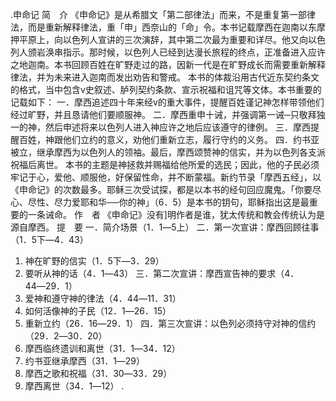 .申命记 
简　介 
《申命记》是从希腊文「第二部律法」而来，不是重复第一部律法，而是重新解释律法，重「申」西奈山的「命」令。本书记载摩西在迦南以东摩押平原上，向以色列人宣讲的三次演辞，其中第二次最为重要和详尽。他又向以色列人颁岩涣串指示。那时候，以色列人已经到达漫长旅程的终点，正准备进入应许之地迦南。本书回顾百姓在旷野走过的路，因新一代是在旷野成长而需要重新解释律法，并为未来进入迦南而发出劝告和警戒。 
本书的体裁沿用古代近东契约条文的格式，当中包含v史叙述、胪列契约条款、宣示祝福和诅咒等文体。本书重要的记载如下： 
一．摩西追述四十年来经v的重大事件，提醒百姓谨记神怎样带领他们经过旷野，并且恳请他们要顺服神。 
二．摩西重申十诫，并强调第一诫─只敬拜独一的神，然后申述将来以色列人进入神应许之地后应该遵守的律例。 
三．摩西提醒百姓，神跟他们立约的意义，劝他们重新立志，履行守约的义务。 
四．约书亚被立，继承摩西为以色列人的领袖。最后，摩西颂赞神的信实，并为以色列各支派祝福后离世。 
本书的主题是神拯救并赐福给他所爱的选民；因此，他的子民必须牢记于心，爱他、顺服他，好保留性命，并不断蒙福。新约节录「摩西五经」，以《申命记》的次数最多。耶稣三次受试探，都是以本书的经句回应魔鬼。「你要尽心、尽性、尽力爱耶和华──你的神」（6．5）是本书的钥句，耶稣指出这是最重要的一条诫命。 
作　者 
《申命记》没有]明作者是谁，犹太传统和教会传统认为是源自摩西。 
提　要 
一．简介场景（1．1―5上） 
二．第一次宣讲：摩西回顾往事（1．5下―4．43） 
 1. 神在旷野的信实（1．5下―3．29） 
 2. 要听从神的话（4．1―43） 
三．第二次宣讲：摩西宣告神的要求（4．44―29．1） 
 1. 爱神和遵守神的律法（4．44―11．31） 
 2. 如何活像神的子民（12．1―26．15） 
 3. 重新立约（26．16―29．1） 
四．第三次宣讲：以色列必须持守对神的信约（29．2―30．20） 
 1. 摩西临终遗训和离世（31．1―34．12） 
 2. 约书亚继承摩西（31．1―29） 
 3. 摩西之歌和祝福（31．30―33．29） 
 4. 摩西离世（34．1―12） 
.